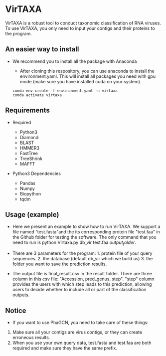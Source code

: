 # VirTAXA

VirTAXA is a robust tool to conduct taxonomic classification of RNA viruses. To use VirTAXA, you only need to input your contigs and their proteins to the program.


## An easier way to install
- We recommend you to install all the package with Anaconda

    - After cloning this respository, you can use anaconda to install the environment.yaml. This will install all packages you need with gpu mode (make sure you have installed cuda on your system).

    ```
    conda env create -f environment.yaml -n virtaxa
    conda activate virtaxa
    ```


## Requirements
- Required
    -  Python3
    - Diamond
    - BLAST
    - HMMER3
    - FastTree
    - TreeShrink
    - MAFFT

- Python3 Dependencies
    - Pandas
    - Numpy
    - Biopython
    - tqdm

## Usage (example)
- Here we present an example to show how to run VirTAXA. We support a file named “test.fasta"and the its corresponding protein file "test.faa" in the Github folder for testing the software. The only command that you need to run is python Virtaxa.py db_vir test.faa $output_folder$. 

- There are 3 parameters for the program: 1. protein file of your query sequences. 2. the database (default db_vir which we build us) 3. the folder you want to save the prediction results.

- The output file is final_result.csv in the result folder. There are three column in this csv file: "Accession, pred_genus, step". "step" column provides the users with which step leads to this prediction, allowing users to decide whether to include all or part of the classification outputs.


## Notice
- If you want to use PhaGCN, you need to take care of these things:
1. Make sure all your contigs are virus contigs, or they can create erroneous results.
2. When you use your own query data, test.fasta and test.faa are both required and make sure they have the same prefix.


